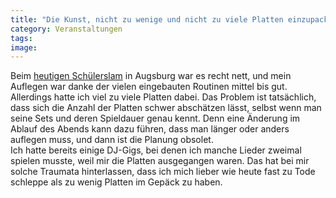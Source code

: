 ```yaml
---
title: "Die Kunst, nicht zu wenige und nicht zu viele Platten einzupacken"
category: Veranstaltungen
tags: 
image: 
---
```


Beim [heutigen Schülerslam](http://www.misantropolis.de/2008/07/das-abc/) in Augsburg war es recht nett, und mein Auflegen war danke der vielen eingebauten Routinen mittel bis gut. Allerdings hatte ich viel zu viele Platten dabei. Das Problem ist tatsächlich, dass sich die Anzahl der Platten schwer abschätzen lässt, selbst wenn man seine Sets und deren Spieldauer genau kennt. Denn eine Änderung im Ablauf des Abends kann dazu führen, dass man länger oder anders auflegen muss, und dann ist die Planung obsolet.  
Ich hatte bereits einige DJ-Gigs, bei denen ich manche Lieder zweimal spielen musste, weil mir die Platten ausgegangen waren. Das hat bei mir solche Traumata hinterlassen, dass ich mich lieber wie heute fast zu Tode schleppe als zu wenig Platten im Gepäck zu haben.